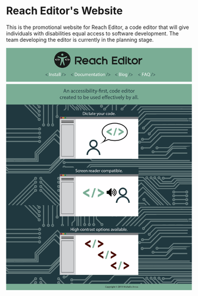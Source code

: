 # Reach Editor's Website
This is the promotional website for Reach Editor, a code editor that will give individuals with disabilities equal access to software development. The team developing the editor is currently in the planning stage.

<img src="working_files/Artboard 1-withTexture.png" alt="Image of Reach Editor Webpage">

